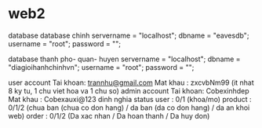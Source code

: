 # web2
database
database chinh servername = "localhost"; dbname = "eavesdb"; username = "root"; password = "";

database thanh pho- quan- huyen servername = "localhost"; dbname = "diagioihanhchinhvn"; username = "root"; password = "";

user account
Tai khoan: trannhu@gmail.com
Mat khau : zxcvbNm99 (it nhat 8 ky tu, 1 chu viet hoa va 1 chu so)
admin account
Tai khoan: Cobexinhdep
Mat khau : Cobexauxi@123
dinh nghia status
user : 0/1 (khoa/mo)
product : 0/1/2 (chua ban (chua co don hang) / da ban (da co don hang) / da an khoi web)
order : 0/1/2 (Da xac nhan / Da hoan thanh / Da huy don)
